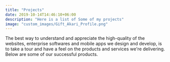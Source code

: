 ```yaml
---
title: "Projects"
date: 2019-10-14T14:46:10+06:00
description: "Here is a list of Some of my projects"
image: "custom_images/Gift_Akari_Profile.png"
---
```


The best way to understand and appreciate the high-quality of the websites, enterprise softwares and mobile apps we design and develop, is to take a tour and have a feel on the products and services we're delivering.
Below are some of our successful products.
